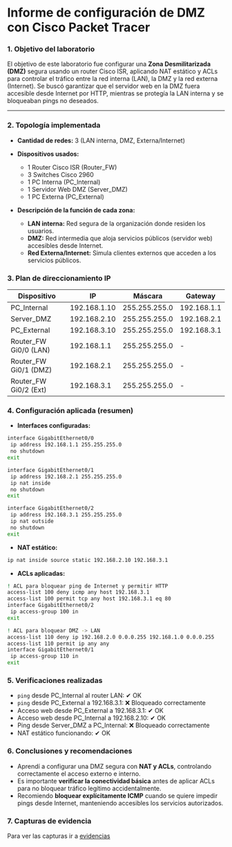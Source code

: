 # Informe de configuración de DMZ con Cisco Packet Tracer

### 1. Objetivo del laboratorio

El objetivo de este laboratorio fue configurar una **Zona Desmilitarizada (DMZ)** segura usando un router Cisco ISR, aplicando NAT estático y ACLs para controlar el tráfico entre la red interna (LAN), la DMZ y la red externa (Internet). Se buscó garantizar que el servidor web en la DMZ fuera accesible desde Internet por HTTP, mientras se protegía la LAN interna y se bloqueaban pings no deseados.

---

### 2. Topología implementada

* **Cantidad de redes:** 3 (LAN interna, DMZ, Externa/Internet)
* **Dispositivos usados:**

  * 1 Router Cisco ISR (Router\_FW)
  * 3 Switches Cisco 2960
  * 1 PC Interna (PC\_Internal)
  * 1 Servidor Web DMZ (Server\_DMZ)
  * 1 PC Externa (PC\_External)
* **Descripción de la función de cada zona:**

  * **LAN interna:** Red segura de la organización donde residen los usuarios.
  * **DMZ:** Red intermedia que aloja servicios públicos (servidor web) accesibles desde Internet.
  * **Red Externa/Internet:** Simula clientes externos que acceden a los servicios públicos.

### 3. Plan de direccionamiento IP

| Dispositivo            | IP           | Máscara       | Gateway     |
| ---------------------- | ------------ | ------------- | ----------- |
| PC\_Internal           | 192.168.1.10 | 255.255.255.0 | 192.168.1.1 |
| Server\_DMZ            | 192.168.2.10 | 255.255.255.0 | 192.168.2.1 |
| PC\_External           | 192.168.3.10 | 255.255.255.0 | 192.168.3.1 |
| Router\_FW Gi0/0 (LAN) | 192.168.1.1  | 255.255.255.0 | -           |
| Router\_FW Gi0/1 (DMZ) | 192.168.2.1  | 255.255.255.0 | -           |
| Router\_FW Gi0/2 (Ext) | 192.168.3.1  | 255.255.255.0 | -           |

### 4. Configuración aplicada (resumen)

* **Interfaces configuradas:**

```bash
interface GigabitEthernet0/0
 ip address 192.168.1.1 255.255.255.0
 no shutdown
exit

interface GigabitEthernet0/1
 ip address 192.168.2.1 255.255.255.0
 ip nat inside
 no shutdown
exit

interface GigabitEthernet0/2
 ip address 192.168.3.1 255.255.255.0
 ip nat outside
 no shutdown
exit
```

* **NAT estático:**

```bash
ip nat inside source static 192.168.2.10 192.168.3.1
```

* **ACLs aplicadas:**

```bash
! ACL para bloquear ping de Internet y permitir HTTP
access-list 100 deny icmp any host 192.168.3.1
access-list 100 permit tcp any host 192.168.3.1 eq 80
interface GigabitEthernet0/2
 ip access-group 100 in
exit

! ACL para bloquear DMZ -> LAN
access-list 110 deny ip 192.168.2.0 0.0.0.255 192.168.1.0 0.0.0.255
access-list 110 permit ip any any
interface GigabitEthernet0/1
 ip access-group 110 in
exit
```

### 5. Verificaciones realizadas

* `ping` desde PC\_Internal al router LAN: ✔ OK
* `ping` desde PC\_External a 192.168.3.1: ❌ Bloqueado correctamente
* Acceso web desde PC\_External a 192.168.3.1: ✔ OK
* Acceso web desde PC\_Internal a 192.168.2.10: ✔ OK
* Ping desde Server\_DMZ a PC\_Internal: ❌ Bloqueado correctamente
* NAT estático funcionando: ✔ OK

### 6. Conclusiones y recomendaciones

* Aprendí a configurar una DMZ segura con **NAT y ACLs**, controlando correctamente el acceso externo e interno.
* Es importante **verificar la conectividad básica** antes de aplicar ACLs para no bloquear tráfico legítimo accidentalmente.
* Recomiendo **bloquear explícitamente ICMP** cuando se quiere impedir pings desde Internet, manteniendo accesibles los servicios autorizados.

### 7. Capturas de evidencia

Para ver las capturas ir a [evidencias]()